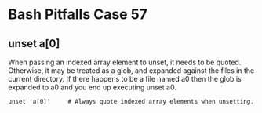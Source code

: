 # Bash Pitfalls Case 57
## unset a[0]

When passing an indexed array element to unset, it needs to be quoted. Otherwise, it may be treated as a glob, and expanded against the files in the current directory. If there happens to be a file named a0 then the glob is expanded to a0 and you end up executing unset a0.

```shell
unset 'a[0]'     # Always quote indexed array elements when unsetting.
```
